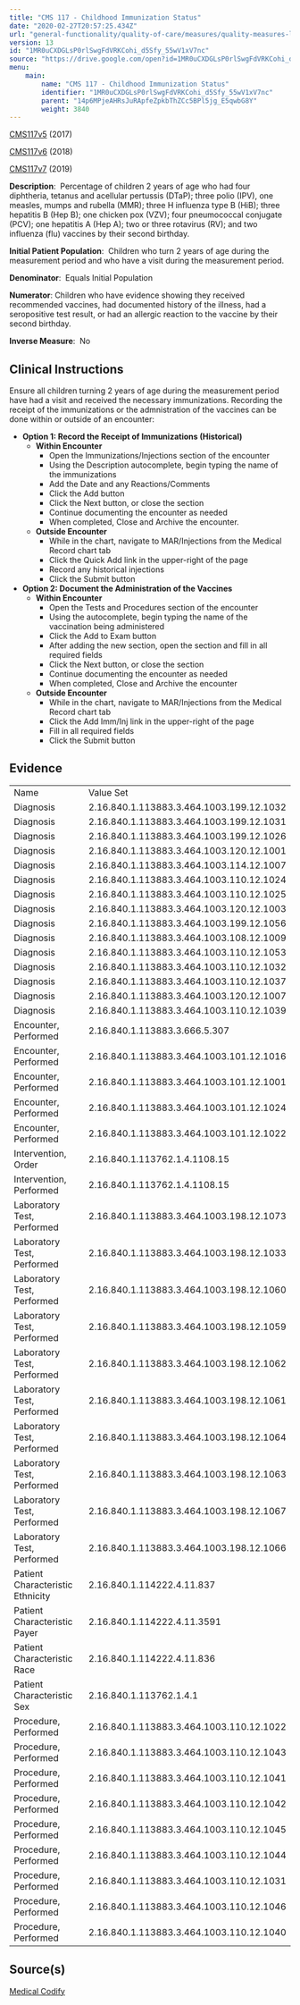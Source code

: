 ```yaml
---
title: "CMS 117 - Childhood Immunization Status"
date: "2020-02-27T20:57:25.434Z"
url: "general-functionality/quality-of-care/measures/quality-measures-list/cms-117-childhood-immunization-status.html"
version: 13
id: "1MR0uCXDGLsP0rlSwgFdVRKCohi_d5Sfy_55wV1xV7nc"
source: "https://drive.google.com/open?id=1MR0uCXDGLsP0rlSwgFdVRKCohi_d5Sfy_55wV1xV7nc"
menu:
    main:
        name: "CMS 117 - Childhood Immunization Status"
        identifier: "1MR0uCXDGLsP0rlSwgFdVRKCohi_d5Sfy_55wV1xV7nc"
        parent: "14p6MPjeAHRsJuRApfeZpkbThZCc5BPl5jg_E5qwbG8Y"
        weight: 3840
---
```

[CMS117v5](https://medicalcodify.com/eh/?f=layoutnouser&func&module&tabmodule&name=RXDBmain&searchterm=CMS117&showresult=CMS117v5&showresulttype=Measure) (2017)

[CMS117v6](https://medicalcodify.com/eh/?f=layoutnouser&func&module&tabmodule&name=RXDBmain&searchterm=CMS117&showresult=CMS117v6&showresulttype=Measure) (2018)

[CMS117v7](https://medicalcodify.com/eh/?f=layoutnouser&func&module&tabmodule&name=RXDBmain&searchterm=CMS117&showresult=CMS117v7&showresulttype=Measure) (2019)



**Description**:  Percentage of children 2 years of age who had four diphtheria, tetanus and acellular pertussis (DTaP); three polio (IPV), one measles, mumps and rubella (MMR); three H influenza type B (HiB); three hepatitis B (Hep B); one chicken pox (VZV); four pneumococcal conjugate (PCV); one hepatitis A (Hep A); two or three rotavirus (RV); and two influenza (flu) vaccines by their second birthday.

**Initial Patient Population**:  Children who turn 2 years of age during the measurement period and who have a visit during the measurement period.

**Denominator**:  Equals Initial Population

**Numerator**: Children who have evidence showing they received recommended vaccines, had documented history of the illness, had a seropositive test result, or had an allergic reaction to the vaccine by their second birthday.

**Inverse Measure**:  No

## Clinical Instructions

Ensure all children turning 2 years of age during the measurement period have had a visit and received the necessary immunizations. Recording the receipt of the immunizations or the admnistration of the vaccines can be done within or outside of an encounter:

* <strong>Option 1: Record the Receipt of Immunizations (Historical)</strong>
    * <strong>Within Encounter</strong>
        * Open the Immunizations/Injections section of the encounter
        * Using the Description autocomplete, begin typing the name of the immunizations
        * Add the Date and any Reactions/Comments
        * Click the Add button
        * Click the Next button, or close the section
        * Continue documenting the encounter as needed
        * When completed, Close and Archive the encounter.
    * <strong>Outside Encounter</strong>
        * While in the chart, navigate to MAR/Injections from the Medical Record chart tab
        * Click the Quick Add link in the upper-right of the page
        * Record any historical injections
        * Click the Submit button
* <strong>Option 2: Document the Administration of the Vaccines</strong>
    * <strong>Within Encounter</strong>
        * Open the Tests and Procedures section of the encounter
        * Using the autocomplete, begin typing the name of the vaccination being administered
        * Click the Add to Exam button
        * After adding the new section, open the section and fill in all required fields
        * Click the Next button, or close the section
        * Continue documenting the encounter as needed
        * When completed, Close and Archive the encounter
    * <strong>Outside Encounter</strong>
        * While in the chart, navigate to MAR/Injections from the Medical Record chart tab
        * Click the Add Imm/Inj link in the upper-right of the page
        * Fill in all required fields
        * Click the Submit button

## Evidence

<table>
  <tr>
    <td>Name</td>
    <td>Value Set</td>
  </tr>
  <tr>
    <td>Diagnosis</td>
    <td>2.16.840.1.113883.3.464.1003.199.12.1032</td>
  </tr>
  <tr>
    <td>Diagnosis</td>
    <td>2.16.840.1.113883.3.464.1003.199.12.1031</td>
  </tr>
  <tr>
    <td>Diagnosis</td>
    <td>2.16.840.1.113883.3.464.1003.199.12.1026</td>
  </tr>
  <tr>
    <td>Diagnosis</td>
    <td>2.16.840.1.113883.3.464.1003.120.12.1001</td>
  </tr>
  <tr>
    <td>Diagnosis</td>
    <td>2.16.840.1.113883.3.464.1003.114.12.1007</td>
  </tr>
  <tr>
    <td>Diagnosis</td>
    <td>2.16.840.1.113883.3.464.1003.110.12.1024</td>
  </tr>
  <tr>
    <td>Diagnosis</td>
    <td>2.16.840.1.113883.3.464.1003.110.12.1025</td>
  </tr>
  <tr>
    <td>Diagnosis</td>
    <td>2.16.840.1.113883.3.464.1003.120.12.1003</td>
  </tr>
  <tr>
    <td>Diagnosis</td>
    <td>2.16.840.1.113883.3.464.1003.199.12.1056</td>
  </tr>
  <tr>
    <td>Diagnosis</td>
    <td>2.16.840.1.113883.3.464.1003.108.12.1009</td>
  </tr>
  <tr>
    <td>Diagnosis</td>
    <td>2.16.840.1.113883.3.464.1003.110.12.1053</td>
  </tr>
  <tr>
    <td>Diagnosis</td>
    <td>2.16.840.1.113883.3.464.1003.110.12.1032</td>
  </tr>
  <tr>
    <td>Diagnosis</td>
    <td>2.16.840.1.113883.3.464.1003.110.12.1037</td>
  </tr>
  <tr>
    <td>Diagnosis</td>
    <td>2.16.840.1.113883.3.464.1003.120.12.1007</td>
  </tr>
  <tr>
    <td>Diagnosis</td>
    <td>2.16.840.1.113883.3.464.1003.110.12.1039</td>
  </tr>
  <tr>
    <td>Encounter, Performed</td>
    <td>2.16.840.1.113883.3.666.5.307</td>
  </tr>
  <tr>
    <td>Encounter, Performed</td>
    <td>2.16.840.1.113883.3.464.1003.101.12.1016</td>
  </tr>
  <tr>
    <td>Encounter, Performed</td>
    <td>2.16.840.1.113883.3.464.1003.101.12.1001</td>
  </tr>
  <tr>
    <td>Encounter, Performed</td>
    <td>2.16.840.1.113883.3.464.1003.101.12.1024</td>
  </tr>
  <tr>
    <td>Encounter, Performed</td>
    <td>2.16.840.1.113883.3.464.1003.101.12.1022</td>
  </tr>
  <tr>
    <td>Intervention, Order</td>
    <td>2.16.840.1.113762.1.4.1108.15</td>
  </tr>
  <tr>
    <td>Intervention, Performed</td>
    <td>2.16.840.1.113762.1.4.1108.15</td>
  </tr>
  <tr>
    <td>Laboratory Test, Performed</td>
    <td>2.16.840.1.113883.3.464.1003.198.12.1073</td>
  </tr>
  <tr>
    <td>Laboratory Test, Performed</td>
    <td>2.16.840.1.113883.3.464.1003.198.12.1033</td>
  </tr>
  <tr>
    <td>Laboratory Test, Performed</td>
    <td>2.16.840.1.113883.3.464.1003.198.12.1060</td>
  </tr>
  <tr>
    <td>Laboratory Test, Performed</td>
    <td>2.16.840.1.113883.3.464.1003.198.12.1059</td>
  </tr>
  <tr>
    <td>Laboratory Test, Performed</td>
    <td>2.16.840.1.113883.3.464.1003.198.12.1062</td>
  </tr>
  <tr>
    <td>Laboratory Test, Performed</td>
    <td>2.16.840.1.113883.3.464.1003.198.12.1061</td>
  </tr>
  <tr>
    <td>Laboratory Test, Performed</td>
    <td>2.16.840.1.113883.3.464.1003.198.12.1064</td>
  </tr>
  <tr>
    <td>Laboratory Test, Performed</td>
    <td>2.16.840.1.113883.3.464.1003.198.12.1063</td>
  </tr>
  <tr>
    <td>Laboratory Test, Performed</td>
    <td>2.16.840.1.113883.3.464.1003.198.12.1067</td>
  </tr>
  <tr>
    <td>Laboratory Test, Performed</td>
    <td>2.16.840.1.113883.3.464.1003.198.12.1066</td>
  </tr>
  <tr>
    <td>Patient Characteristic Ethnicity</td>
    <td>2.16.840.1.114222.4.11.837</td>
  </tr>
  <tr>
    <td>Patient Characteristic Payer</td>
    <td>2.16.840.1.114222.4.11.3591</td>
  </tr>
  <tr>
    <td>Patient Characteristic Race</td>
    <td>2.16.840.1.114222.4.11.836</td>
  </tr>
  <tr>
    <td>Patient Characteristic Sex</td>
    <td>2.16.840.1.113762.1.4.1</td>
  </tr>
  <tr>
    <td>Procedure, Performed</td>
    <td>2.16.840.1.113883.3.464.1003.110.12.1022</td>
  </tr>
  <tr>
    <td>Procedure, Performed</td>
    <td>2.16.840.1.113883.3.464.1003.110.12.1043</td>
  </tr>
  <tr>
    <td>Procedure, Performed</td>
    <td>2.16.840.1.113883.3.464.1003.110.12.1041</td>
  </tr>
  <tr>
    <td>Procedure, Performed</td>
    <td>2.16.840.1.113883.3.464.1003.110.12.1042</td>
  </tr>
  <tr>
    <td>Procedure, Performed</td>
    <td>2.16.840.1.113883.3.464.1003.110.12.1045</td>
  </tr>
  <tr>
    <td>Procedure, Performed</td>
    <td>2.16.840.1.113883.3.464.1003.110.12.1044</td>
  </tr>
  <tr>
    <td>Procedure, Performed</td>
    <td>2.16.840.1.113883.3.464.1003.110.12.1031</td>
  </tr>
  <tr>
    <td>Procedure, Performed</td>
    <td>2.16.840.1.113883.3.464.1003.110.12.1046</td>
  </tr>
  <tr>
    <td>Procedure, Performed</td>
    <td>2.16.840.1.113883.3.464.1003.110.12.1040</td>
  </tr>
</table>

## Source(s)

[Medical Codify](https://medicalcodify.com/eh/?f=layoutnouser&func&name=RXDBmain&module&tabmodule&searchterm=CMS117&Submit=Search&icd9search=1&icd10search=1&icd10pcssearch=1&snomedsearch=1&loincsearch=1&labcorpsearch=1&questsearch=1&rxnormsearch=1&hcpcssearch=1&ndcsearch=1&cvxsearch=1&vissearch=1&vssearch=1&meassearch=1&pcssearch=1&fdbsearch=1&fdbnamesearch=1&fullsearch&flowsheet)

